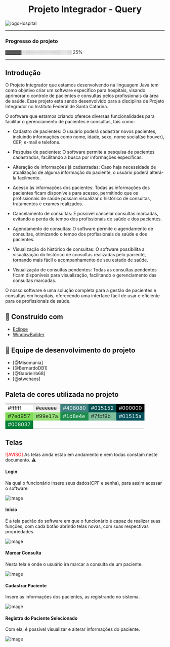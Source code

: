 
<h1 align="center"> Projeto Integrador - Query  </h1>


![logoHospital](https://user-images.githubusercontent.com/88722088/222734463-5cc2c349-a82c-4742-8e9b-4ed890cc390a.png)

---
### Progresso do projeto
▓▓▓▓▓░░░░░░░░░░░░░░░░ 25%



---

## Introdução
O Projeto Integrador que estamos desenvolvendo na linguagem Java tem como objetivo criar um software específico para hospitais, visando aprimorar o controle de pacientes e consultas pelos profissionais da área de saúde. Esse projeto está sendo desenvolvido para a disciplina de Projeto Integrador no Instituto Federal de Santa Catarina.

O software que estamos criando oferece diversas funcionalidades para facilitar o gerenciamento de pacientes e consultas, tais como:

 - Cadastro de pacientes: O usuário poderá cadastrar novos pacientes, incluindo informações como nome, idade, sexo, nome social(se houver), CEP, e-mail e telefone.

 - Pesquisa de pacientes: O software permite a pesquisa de pacientes cadastrados, facilitando a busca por informações específicas.

 - Alteração de informações já cadastradas: Caso haja necessidade de atualização de alguma informação do paciente, o usuário poderá alterá-la facilmente.

 - Acesso às informações dos pacientes: Todas as informações dos pacientes ficam disponíveis para acesso, permitindo que os profissionais de saúde possam visualizar o histórico de consultas, tratamentos e exames realizados.

 - Cancelamento de consultas: É possível cancelar consultas marcadas, evitando a perda de tempo dos profissionais de saúde e dos pacientes.

 - Agendamento de consultas: O software permite o agendamento de consultas, otimizando o tempo dos profissionais de saúde e dos pacientes.

 - Visualização do histórico de consultas: O software possibilita a visualização do histórico de consultas realizadas pelo paciente, tornando mais fácil o acompanhamento de seu estado de saúde.

 - Visualização de consultas pendentes: Todas as consultas pendentes ficam disponíveis para visualização, facilitando o gerenciamento das consultas marcadas.

O nosso software é uma solução completa para a gestão de pacientes e consultas em hospitais, oferecendo uma interface fácil de usar e eficiente para os profissionais de saúde.


## :wrench: Construído com
- [Eclipse](https://www.eclipse.org/downloads/)
- [WindowBuilder](https://www.eclipse.org/windowbuilder/)

## :busts_in_silhouette: Equipe de desenvolvimento do projeto
- [@Misomania]
- [@BernardoDB1]
- [@Gabrielrb68]
- [@stwchaos]

## Paleta de cores utilizada no projeto

<table>
  <tbody>
    <tr>
      <td style="background-color:#ffffff; color:#000000">#ffffff</td>
      <td style="background-color:#eeeeee; color:#000000">#eeeeee</td>
      <td style="background-color:#408080; color:#ffffff">#408080</td>
      <td style="background-color:#015152; color:#ffffff">#015152</td>
      <td style="background-color:#000000; color:#ffffff">#000000</td>
    </tr>
    <tr>
      <td style="background-color:#7ed957">#7ed957</td>
      <td style="background-color:#99e17a">#99e17a</td>
      <td style="background-color:#1d8e4e; color:#ffffff">#1d8e4e</td>
      <td style="background-color:#7fbf9b">#7fbf9b</td>
      <td style="background-color:#01515a; color:#ffffff">#01515a</td>
    </tr>
    <tr>
      <td style="background-color:#008037; color:#ffffff">#008037</td>
      <td colspan="4"></td>
    </tr>
  </tbody>
</table>



## Telas
<span style="color:red;">![AVISO]</span> As telas ainda estão em andamento e nem todas constam neste documento. :warning:

####  Login
  Na qual o funcionário insere seus dados(CPF e senha), para assim acessar o software.

![image](https://user-images.githubusercontent.com/88722088/222743581-adeed401-acb7-4503-9833-37267e3d8f96.png)


#### Início
  É a tela padrão do software em que o funcionário é capaz de realizar suas funções, com cada botão abrindo telas novas, com suas respectivas propriedades.

![image](https://user-images.githubusercontent.com/88722088/222743789-58ec22b4-8004-425c-8f5c-6f2131af43ab.png)


#### Marcar Consulta
  Nesta tela é onde o usuário irá marcar a consulta de um paciente.
  
![image](https://user-images.githubusercontent.com/88722088/222743888-b52b9eca-17c9-4a8c-ab39-d42f2bc12b46.png)


#### Cadastrar Paciente
  Insere as informações dos pacientes, as registrando no sistema.

![image](https://user-images.githubusercontent.com/88722088/222743992-95f576bd-14ae-4de3-b7a0-571128783b28.png)


#### Registro do Paciente Selecionado
  
  Com ela, é possível visualizar e alterar informações do paciente.
  
![image](https://user-images.githubusercontent.com/88722088/222744194-b31dc790-c949-44a4-ba9f-ad5e588a9be8.png)


